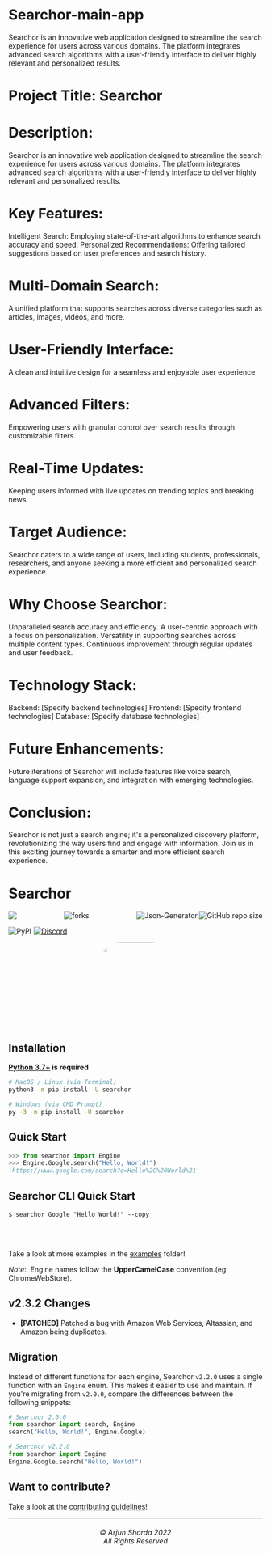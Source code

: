 # Searchor-main-app
Searchor is an innovative web application designed to streamline the search experience for users across various domains. The platform integrates advanced search algorithms with a user-friendly interface to deliver highly relevant and personalized results.


# Project Title: Searchor

# Description:
Searchor is an innovative web application designed to streamline the search experience for users across various domains. The platform integrates advanced search algorithms with a user-friendly interface to deliver highly relevant and personalized results.

# Key Features:
Intelligent Search: Employing state-of-the-art algorithms to enhance search accuracy and speed.
Personalized Recommendations: Offering tailored suggestions based on user preferences and search history.

# Multi-Domain Search:
A unified platform that supports searches across diverse categories such as articles, images, videos, and more.

# User-Friendly Interface: 
A clean and intuitive design for a seamless and enjoyable user experience.

# Advanced Filters:
Empowering users with granular control over search results through customizable filters.

# Real-Time Updates:
Keeping users informed with live updates on trending topics and breaking news.

# Target Audience:
Searchor caters to a wide range of users, including students, professionals, researchers, and anyone seeking a more efficient and personalized search experience.

# Why Choose Searchor:

Unparalleled search accuracy and efficiency.
A user-centric approach with a focus on personalization.
Versatility in supporting searches across multiple content types.
Continuous improvement through regular updates and user feedback.

# Technology Stack:
Backend: [Specify backend technologies]
Frontend: [Specify frontend technologies]
Database: [Specify database technologies]


# Future Enhancements:
Future iterations of Searchor will include features like voice search, language support expansion, and integration with emerging technologies.

# Conclusion:
Searchor is not just a search engine; it's a personalized discovery platform, revolutionizing the way users find and engage with information. Join us in this exciting journey towards a smarter and more efficient search experience.



Searchor
========


<img align="left" src="http://estruyf-github.azurewebsites.net/api/VisitorHit?user=ArjunSharda&repo=Searchor&countColorcountColor&countColor=%237B1E7B"/>
<img align="right" src="https://img.shields.io/github/repo-size/ArjunSharda/Searchor?style=for-the-badge&logo=appveyor" alt="GitHub repo size"/>

<img align="right" alt="Json-Generator" src="https://socialify.git.ci/ArjunSharda/Searchor/image?description=1&font=Rokkitt&forks=1&issues=1&language=1&logo=https%3A%2F%2Fgithub.com%2FArjunSharda%2FSearchor%2Fblob%2Fmain%2Fext%2Fsearchor.png%3Fraw%3Dtrue&name=1&owner=1&pattern=Floating%20Cogs&pulls=1&stargazers=1&theme=Light" />

<p align="center">
<img src="https://forthebadge.com/images/badges/built-with-love.svg" alt=" forks"/>
</p>

![PyPI](https://img.shields.io/pypi/v/searchor?color=green&logo=python&logoColor=green)
[![Discord](https://img.shields.io/discord/1026470859868741662)](https://discord.gg/fPXNMW7swn)
<div style="text-align: center; display: grid; justify-content: center;"><img style="margin: auto; margin-bottom: 1rem; border-radius: 30%;" height="150" width="150" src="https://raw.githubusercontent.com/ArjunSharda/Searchor/main/ext/searchor.png"/></div>


Installation
------------
**[Python 3.7+](https://www.python.org/downloads/) is required**
```bash
# MacOS / Linux (via Terminal)
python3 -m pip install -U searchor

# Windows (via CMD Prompt)
py -3 -m pip install -U searchor
```

Quick Start
-----------
```python
>>> from searchor import Engine
>>> Engine.Google.search("Hello, World!")
'https://www.google.com/search?q=Hello%2C%20World%21'
```

Searchor CLI Quick Start
---------
```shell
$ searchor Google "Hello World!" --copy
```
<br>
</br>

Take a look at more examples in the [examples](https://github.com/ArjunSharda/Searchor/tree/main/examples) folder!

*Note*:&nbsp; Engine names follow the **UpperCamelCase** convention.(eg: ChromeWebStore).

v2.3.2 Changes
--------------
- **[PATCHED]** Patched a bug with Amazon Web Services, Altassian, and Amazon being duplicates.

Migration
---------
Instead of different functions for each engine, Searchor `v2.2.0` uses a single function with an `Engine` enum. This makes it easier to use and maintain. If you're migrating from `v2.0.0`, compare the differences between the following snippets:
```python
# Searchor 2.0.0
from searchor import search, Engine
search("Hello, World!", Engine.Google)
```
```python
# Searchor v2.2.0
from searchor import Engine
Engine.Google.search("Hello, World!")
```

## Want to contribute?
Take a look at the [contributing guidelines](CONTRIBUTING.md)!

<hr>
<h6 align="center">© Arjun Sharda 2022 
<br>
All Rights Reserved</h6>

